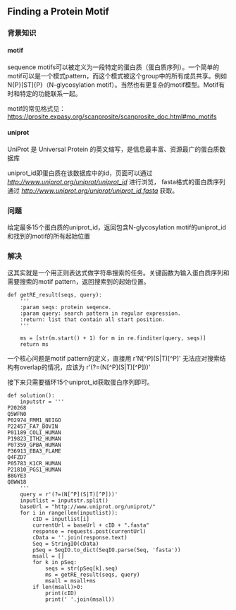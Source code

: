 ## Finding a Protein Motif

### 背景知识

#### motif 

sequence motifs可以被定义为一段特定的蛋白质（蛋白质序列）。一个简单的motif可以是一个模式pattern，而这个模式被这个group中的所有成员共享。例如 N{P}[ST]{P}（N-glycosylation motif）。当然也有更复杂的motif模型。Motif有时和特定的功能联系一起。

motif的常见格式见：https://prosite.expasy.org/scanprosite/scanprosite_doc.html#mo_motifs

#### uniprot

UniProt 是 Universal Protein 的英文缩写，是信息最丰富、资源最广的蛋白质数据库

uniprot_id即蛋白质在该数据库中的id，页面可以通过 *http://www.uniprot.org/uniprot/uniprot_id* 进行浏览，
fasta格式的蛋白质序列通过 *http://www.uniprot.org/uniprot/uniprot_id.fasta* 获取。

### 问题

给定最多15个蛋白质的uniprot_id，返回包含N-glycosylation motif的uniprot_id和找到的motif的所有起始位置

### 解决

这其实就是一个用正则表达式做字符串搜索的任务。关键函数为输入蛋白质序列和需要搜索的motif pattern，返回搜索到的起始位置。

    def getRE_result(seqs, query):
        '''
        :param seqs: protein seqence.
        :param query: search pattern in regular expression.
        :return: list that contain all start position.
        '''
    
        ms = [str(m.start() + 1) for m in re.finditer(query, seqs)]
        return ms
        
一个核心问题是motif pattern的定义，直接用 r'N\[^P\]\(S|T\)\[^P\]' 无法应对搜索结构有overlap的情况，应该为 r'\(?=\(N\[^P\]\(S|T\)\[^P\]\)\)'

接下来只需要循环15个uniprot_id获取蛋白序列即可。

    def solution():
        inputstr = '''
    P20268
    Q5WFN0
    P02974_FMM1_NEIGO
    P22457_FA7_BOVIN
    P01189_COLI_HUMAN
    P19823_ITH2_HUMAN
    P07359_GPBA_HUMAN
    P36913_EBA3_FLAME
    Q4FZD7
    P05783_K1CR_HUMAN
    P21810_PGS1_HUMAN
    B8GYE3
    Q8WW18
        '''
        query = r'(?=(N[^P](S|T)[^P]))'
        inputlist = inputstr.split()
        baseUrl = "http://www.uniprot.org/uniprot/"
        for i in range(len(inputlist)):
            cID = inputlist[i]
            currentUrl = baseUrl + cID + ".fasta"
            response = requests.post(currentUrl)
            cData = ''.join(response.text)
            Seq = StringIO(cData)
            pSeq = SeqIO.to_dict(SeqIO.parse(Seq, 'fasta'))
            msall = []
            for k in pSeq:
                seqs = str(pSeq[k].seq)
                ms = getRE_result(seqs, query)
                msall = msall+ms
            if len(msall)>0:
                print(cID)
                print(' '.join(msall))